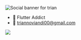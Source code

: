 ![Social banner for trian](https://i.imgur.com/ow3hxH8.jpg)

- :blue_heart: Flutter Addict
- :e-mail: triannoviandi00@gmail.com

<img src="https://github-readme-stats.vercel.app/api?username=triannoviandi&&show_icons=true">
